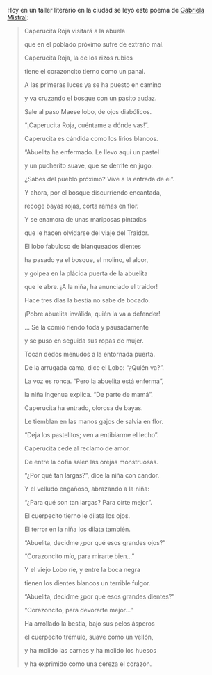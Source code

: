 <html><body><p>Hoy en un taller literario en la ciudad se leyó este poema de <a href="http://es.wikipedia.org/wiki/Gabriela_Mistral" target="_blank">Gabriela Mistral</a>:

</p><blockquote>Caperucita Roja visitará a la abuela

que en el poblado próximo sufre de extraño mal.

Caperucita Roja, la de los rizos rubios

tiene el corazoncito tierno como un panal.



A las primeras luces ya se ha puesto en camino

y va cruzando el bosque con un pasito audaz.

Sale al paso Maese lobo, de ojos diabólicos.

“¡Caperucita Roja, cuéntame a dónde vas!”.



Caperucita es cándida como los lirios blancos.

“Abuelita ha enfermado. Le llevo aquí un pastel

y un pucherito suave, que se derrite en jugo.

¿Sabes del pueblo próximo? Vive a la entrada de él”.



Y ahora, por el bosque discurriendo encantada,

recoge bayas rojas, corta ramas en flor.

Y se enamora de unas mariposas pintadas

que le hacen olvidarse del viaje del Traidor.



El lobo fabuloso de blanqueados dientes

ha pasado ya el bosque, el molino, el alcor,

y golpea en la plácida puerta de la abuelita

que le abre. ¡A la niña, ha anunciado el traidor!



Hace tres días la bestia no sabe de bocado.

¡Pobre abuelita inválida, quién la va a defender!

… Se la comió riendo toda y pausadamente

y se puso en seguida sus ropas de mujer.



Tocan dedos menudos a la entornada puerta.

De la arrugada cama, dice el Lobo: “¿Quién va?”.

La voz es ronca. “Pero la abuelita está enferma”,

la niña ingenua explica. “De parte de mamá”.



Caperucita ha entrado, olorosa de bayas.

Le tiemblan en las manos gajos de salvia en flor.

“Deja los pastelitos; ven a entibiarme el lecho”.

Caperucita cede al reclamo de amor.



De entre la cofia salen las orejas monstruosas.

“¿Por qué tan largas?”, dice la niña con candor.

Y el velludo engañoso, abrazando a la niña:

“¿Para qué son tan largas? Para oírte mejor”.



El cuerpecito tierno le dilata los ojos.

El terror en la niña los dilata también.

“Abuelita, decidme ¿por qué esos grandes ojos?”

“Corazoncito mío, para mirarte bien…”



Y el viejo Lobo ríe, y entre la boca negra

tienen los dientes blancos un terrible fulgor.

“Abuelita, decidme ¿por qué esos grandes dientes?”

“Corazoncito, para devorarte mejor…”



Ha arrollado la bestia, bajo sus pelos ásperos

el cuerpecito trémulo, suave como un vellón,

y ha molido las carnes y ha molido los huesos

y ha exprimido como una cereza el corazón.</blockquote></body></html>